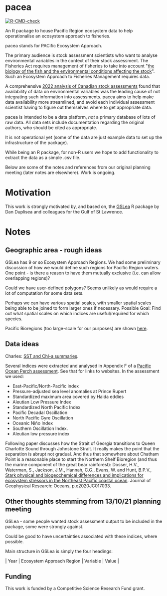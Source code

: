 # pacea

<!-- badges: start -->
[![R-CMD-check](https://github.com/pbs-assess/pacea/actions/workflows/R-CMD-check.yaml/badge.svg)](https://github.com/pbs-assess/pacea/actions/workflows/R-CMD-check.yaml)
<!-- badges: end -->

An R package to house Pacific Region ecosystem data to help operationalise an ecosystem approach to fisheries.

pacea stands for PACific Ecosystem Approach.

The primary audience is stock assessment scientists who want to analyse environmental variables in the context of their stock assessment. The Fisheries Act requires management of fisheries to take into account "[the biology of the fish and the environmental conditions affecting the stock](https://laws-lois.justice.gc.ca/eng/acts/f-14/page-3.html#h-1175547)".  
Such an Ecosystem Approach to Fisheries Management requires data. 

A comprehensive [2022 analysis of Canadian stock assessments](https://publications.gc.ca/collections/collection_2022/mpo-dfo/Fs97-6-3473-eng.pdf) found that availability of data on environmental variables was the leading cause of not integrating such information into assessments. pacea aims to help make data availability more streamlined, and avoid each individual assessment scientist having to figure out themselves where to get appropriate data.

pacea is intended to be a data platform, *not* a primary database of lots of raw data. All data sets include documentation regarding the original authors, who should be cited as appropriate. 

It is not operational yet (some of the data are just example data to set up the infrastructure of the package).

While being an R package, for non-R users we hope to add functionality to extract the data as a simple .csv file. 

Below are some of the notes and references from our original planning meeting (later notes are elsewhere). Work is ongoing.

# Motivation

This work is strongly motivated by, and based on, the [GSLea](https://github.com/duplisea/gslea) R package by Dan Duplisea and colleagues for the Gulf of St Lawrence.

# Notes

## Geographic area - rough ideas

GSLea has 9 or so Ecosystem Approach Regions. We had some preliminary discussion of how we would define such regions for Pacific Region waters. One point - is there a reason to have them mutually exclusive (i.e. can allow overlapping regions)?

Could we have user-defined polygons? Seems unlikely as would require a lot of computation for some data sets.  

Perhaps we can have various spatial scales, with smaller spatial scales being able to be joined to form larger ones if necessary. Possible Goal: Find out what spatial scales on which indices are useful/required for which species.

Pacific Bioregions (too large-scale for our purposes) are shown [here](https://cpawsbc.org/northern-shelf-bioregion/).

## Data ideas

Charles: [SST and Chl-a summaries](https://bio-rsg.github.io/).

Several indices were extracted and analysed in Appendix F of a [Pacific Ocean Perch assessment](https://waves-vagues.dfo-mpo.gc.ca/Library/40803569.pdf). See that for links to websites. In the assessment we used:

- East-Pacific/North-Pacific index
- Pressure-adjusted sea level anomalies at Prince Rupert
- Standardized maximum area covered by Haida eddies
- Aleutian Low Pressure Index
- Standardized North Pacific Index
- Pacific Decadal Oscillation
- North Pacific Gyre Oscillation
- Oceanic Niño Index
- Southern Oscillation Index.
- Aleutian low pressure index


Following paper discusses how the Strait of Georgia transitions to Queen Charlotte Sound through Johnstone Strait. 
It really makes the point that the separation is abrupt not gradual. And thus that somewhere about Chatham Point is a reasonable place to start the Northern Shelf Bioregion (and thus the marine component of the great bear rainforest):
Dosser, H.V., Waterman, S., Jackson, J.M., Hannah, C.G., Evans, W. and Hunt, B.P.V., [Stark physical and biogeochemical differences and implications for ecosystem stressors in the Northeast Pacific coastal ocean](https://agupubs.onlinelibrary.wiley.com/doi/abs/10.1029/2020JC017033
). Journal of Geophysical Research: Oceans, p.e2020JC017033.


## Other thoughts stemming from 13/10/21 planning meeting

GSLea - some people wanted stock assessment output to be included in the package, some were strongly against.

Could be good to have uncertainties associated with these indices, where possible.

Main structure in GSLea is simply the four headings:

| Year | Ecosystem Approach Region | Variable | Value |


## Funding

This work is funded by a Competitive Science Research Fund grant.